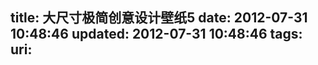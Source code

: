 title: 大尺寸极简创意设计壁纸5
date: 2012-07-31 10:48:46
updated: 2012-07-31 10:48:46
tags: 
uri: 
---



<!--![](./images/2012/07/0CC722F2BD758394AF565ABA81E6876A.jpeg)-->

<!--![](./images/2012/07/D58CAE0BE4BDD46DA185141189C009FE.jpeg)-->

<!--![](./images/2012/07/1F82481A41975DF0047A2A93310224D4.jpeg)-->

<!--![](./images/2012/07/A0A6228F36485E88E80F03B44A6643AD.png)-->

<!--![](./images/2012/07/6D47176642AD9B614D66917C92FB24E4.png)-->

<!--![](./images/2012/07/D32CBA31EF21B8CE5B8C109AB57451D7.jpeg)-->

<!--![](./images/2012/07/9401847821728ACDBF6BA4FCBE77EBBD.jpeg)-->

<!--![](./images/2012/07/BE240C3FE37CFA983A97F43A66340875.jpeg)-->

<!--![](./images/2012/07/1427A9C4BE90D64A937339BC9AEC6A52.jpeg)-->

<!--![](./images/2012/07/27B946BC8E1EA0BB5CAFB276CF0384EC.jpeg)-->

<!--![](./images/2012/07/BB39B4C27482AFB35D94060C4ED3006E.jpeg)-->

<!--![](./images/2012/07/F5009871551E022A4067494AD3651E28.jpeg)-->

<!--![](./images/2012/07/D0027388BF61642DBBC7F836A8D0B2FF.jpeg)-->

<!--![](./images/2012/07/39F02170D5D7ECBA314EF7EBD92BED2F.png)-->

<!--![](./images/2012/07/59FD421C4BC2A340AB494A4895B01B01.jpeg)-->

<!--![](./images/2012/07/7AE85F6182FFBBDF23A257DBE116210D.jpeg)-->

<!--![](./images/2012/07/50B033959DA6B4E33B2DE4844E1BBFA6.jpeg)-->

<!--![](./images/2012/07/0E5247893222C8C6E723A62448F3268E.png)-->

<!--![](./images/2012/07/E8D1C5E98DAAE2493FC4096395AF72E9.jpeg)-->

<!--![](./images/2012/07/1C634586B2767F796719E2A10B7DD476.png)-->